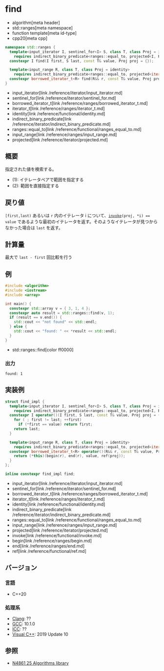 # find
* algorithm[meta header]
* std::ranges[meta namespace]
* function template[meta id-type]
* cpp20[meta cpp]

```cpp
namespace std::ranges {
  template<input_iterator I, sentinel_for<I> S, class T, class Proj = identity>
    requires indirect_binary_predicate<ranges::equal_to, projected<I, Proj>, const T*>
  constexpr I find(I first, S last, const T& value, Proj proj = {});

  template<input_range R, class T, class Proj = identity>
    requires indirect_binary_predicate<ranges::equal_to, projected<iterator_t<R>, Proj>, const T*>
  constexpr borrowed_iterator_t<R> find(R&& r, const T& value, Proj proj = {});
}
```
* input_iterator[link /reference/iterator/input_iterator.md]
* sentinel_for[link /reference/iterator/sentinel_for.md]
* borrowed_iterator_t[link /reference/ranges/borrowed_iterator_t.md]
* iterator_t[link /reference/ranges/iterator_t.md]
* identity[link /reference/functional/identity.md]
* indirect_binary_predicate[link /reference/iterator/indirect_binary_predicate.md]
* ranges::equal_to[link /reference/functional/ranges_equal_to.md]
* input_range[link /reference/ranges/input_range.md]
* projected[link /reference/iterator/projected.md]

## 概要
指定された値を検索する。

* (1): イテレータペアで範囲を指定する
* (2): 範囲を直接指定する


## 戻り値
`[first,last)` あるいは `r` 内のイテレータ i について、[`invoke`](/reference/functional/invoke.md)`(proj, *i) == value` であるような最初のイテレータを返す。そのようなイテレータが見つからなかった場合は `last` を返す。

## 計算量
最大で `last - first` 回比較を行う


## 例
```cpp example
#include <algorithm>
#include <iostream>
#include <array>

int main() {
  constexpr std::array v = { 3, 1, 4 };
  constexpr auto result = std::ranges::find(v, 1);
  if (result == v.end()) {
    std::cout << "not found" << std::endl;
  } else {
    std::cout << "found: " << *result << std::endl;
  }
}
```
* std::ranges::find[color ff0000]

### 出力
```
found: 1
```


## 実装例
```cpp
struct find_impl {
  template<input_iterator I, sentinel_for<I> S, class T, class Proj = identity>
    requires indirect_binary_predicate<ranges::equal_to, projected<I, Proj>, const T*>
  constexpr I operator()(I first, S last, const T& value, Proj proj = {}) const {
    for ( ; first != last; ++first)
      if (*first == value) return first;
    return last;
  }

  template<input_range R, class T, class Proj = identity>
    requires indirect_binary_predicate<ranges::equal_to, projected<iterator_t<R>, Proj>, const T*>
  constexpr borrowed_iterator_t<R> operator()(R&& r, const T& value, Proj proj = {}) const {
    return (*this)(begin(r), end(r), value, ref(proj));
  }
};

inline constexpr find_impl find;
```
* input_iterator[link /reference/iterator/input_iterator.md]
* sentinel_for[link /reference/iterator/sentinel_for.md]
* borrowed_iterator_t[link /reference/ranges/borrowed_iterator_t.md]
* iterator_t[link /reference/ranges/iterator_t.md]
* identity[link /reference/functional/identity.md]
* indirect_binary_predicate[link /reference/iterator/indirect_binary_predicate.md]
* ranges::equal_to[link /reference/functional/ranges_equal_to.md]
* input_range[link /reference/ranges/input_range.md]
* projected[link /reference/iterator/projected.md]
* invoke[link /reference/functional/invoke.md]
* begin[link /reference/ranges/begin.md]
* end[link /reference/ranges/end.md]
* ref[link /reference/functional/ref.md]

## バージョン
### 言語
- C++20

### 処理系
- [Clang](/implementation.md#clang): ??
- [GCC](/implementation.md#gcc): 10.1.0
- [ICC](/implementation.md#icc): ??
- [Visual C++](/implementation.md#visual_cpp): 2019 Update 10

## 参照
- [N4861 25 Algorithms library](https://timsong-cpp.github.io/cppwp/n4861/algorithms)
